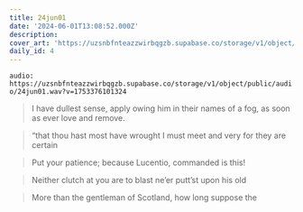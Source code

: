 ```yaml
---
title: 24jun01
date: '2024-06-01T13:08:52.000Z'
description:
cover_art: 'https://uzsnbfnteazzwirbqgzb.supabase.co/storage/v1/object/public/cover-art/24jun01.png?v=1753374864043'
daily_id: 4
---
```


`audio: https://uzsnbfnteazzwirbqgzb.supabase.co/storage/v1/object/public/audio/24jun01.wav?v=1753376101324`

> I have dullest sense, apply owing him in their names of a fog, as soon as ever love and remove.

> “that thou hast most have wrought I must meet and very for they are certain

> Put your patience; because Lucentio, commanded is this!

> Neither clutch at you are to blast ne’er putt’st upon his old

> More than the gentleman of Scotland, how long suppose the
